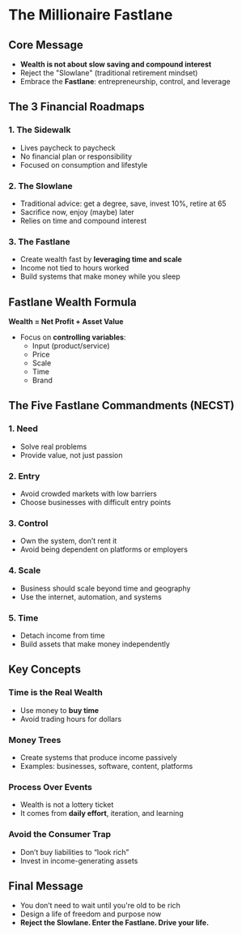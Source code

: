 # The Millionaire Fastlane

## Core Message
- **Wealth is not about slow saving and compound interest**
- Reject the "Slowlane" (traditional retirement mindset)
- Embrace the **Fastlane**: entrepreneurship, control, and leverage

## The 3 Financial Roadmaps

### 1. The Sidewalk
- Lives paycheck to paycheck
- No financial plan or responsibility
- Focused on consumption and lifestyle

### 2. The Slowlane
- Traditional advice: get a degree, save, invest 10%, retire at 65
- Sacrifice now, enjoy (maybe) later
- Relies on time and compound interest

### 3. The Fastlane
- Create wealth fast by **leveraging time and scale**
- Income not tied to hours worked
- Build systems that make money while you sleep

## Fastlane Wealth Formula

**Wealth = Net Profit + Asset Value**

- Focus on **controlling variables**:
  - Input (product/service)
  - Price
  - Scale
  - Time
  - Brand

## The Five Fastlane Commandments (NECST)

### 1. **Need**
- Solve real problems
- Provide value, not just passion

### 2. **Entry**
- Avoid crowded markets with low barriers
- Choose businesses with difficult entry points

### 3. **Control**
- Own the system, don’t rent it
- Avoid being dependent on platforms or employers

### 4. **Scale**
- Business should scale beyond time and geography
- Use the internet, automation, and systems

### 5. **Time**
- Detach income from time
- Build assets that make money independently

## Key Concepts

### Time is the Real Wealth
- Use money to **buy time**
- Avoid trading hours for dollars

### Money Trees
- Create systems that produce income passively
- Examples: businesses, software, content, platforms

### Process Over Events
- Wealth is not a lottery ticket
- It comes from **daily effort**, iteration, and learning

### Avoid the Consumer Trap
- Don’t buy liabilities to “look rich”
- Invest in income-generating assets

## Final Message
- You don’t need to wait until you're old to be rich
- Design a life of freedom and purpose now
- **Reject the Slowlane. Enter the Fastlane. Drive your life.**
